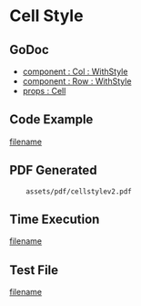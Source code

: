 # Cell Style

## GoDoc
* [component : Col : WithStyle](https://pkg.go.dev/github.com/nh3000-org/maroto/v2/pkg/components/col#Col.WithStyle)
* [component : Row : WithStyle](https://pkg.go.dev/github.com/nh3000-org/maroto/v2/pkg/components/row#Row.WithStyle)
* [props : Cell](https://pkg.go.dev/github.com/nh3000-org/maroto/v2/pkg/props#Cell)

## Code Example
[filename](../../assets/examples/cellstyle/v2/main.go ':include :type=code')

## PDF Generated
```pdf
	assets/pdf/cellstylev2.pdf
```

## Time Execution
[filename](../../assets/text/cellstylev2.txt  ':include :type=code')

## Test File
[filename](https://raw.githubusercontent.com/nh3000-org/maroto/master/test/maroto/examples/cellstyle.json  ':include :type=code')